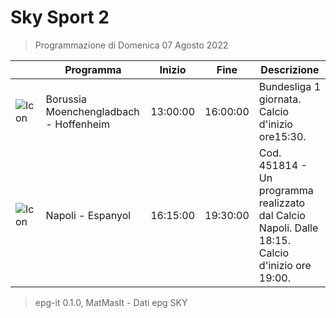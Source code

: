 # Sky Sport 2
> Programmazione di Domenica 07 Agosto 2022

||Programma|Inizio|Fine|Descrizione|
|---|---|---|---|---|
|![Icon](https://guidatv.sky.it/uuid/93d16528-47c6-44bf-ac0b-81a5e71a0319/cover?md5ChecksumParam=853aa054b74b9aed64448d67efb6cd61)|Borussia Moenchengladbach - Hoffenheim|13:00:00|16:00:00|Bundesliga 1 giornata. Calcio d&#039;inizio ore15:30.
|![Icon](https://guidatv.sky.it/uuid/aaae46e6-4199-468b-abe9-fe35a17f6e6f/cover?md5ChecksumParam=f5351a546b8ba4e91246493f76658396)|Napoli - Espanyol|16:15:00|19:30:00|Cod. 451814 - Un programma realizzato dal Calcio Napoli. Dalle 18:15. Calcio d&#039;inizio ore 19:00.



 > epg-it 0.1.0, MatMasIt - Dati epg SKY
